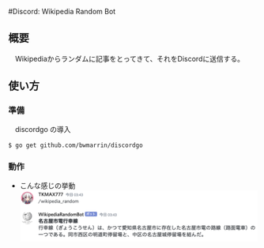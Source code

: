 #Discord: Wikipedia Random Bot
## 概要
　Wikipediaからランダムに記事をとってきて、それをDiscordに送信する。
## 使い方
### 準備
　discordgo の導入
```sh
$ go get github.com/bwmarrin/discordgo
```
### 動作
- こんな感じの挙動
![こんな感じ](/1st/discord/resources/program.png)